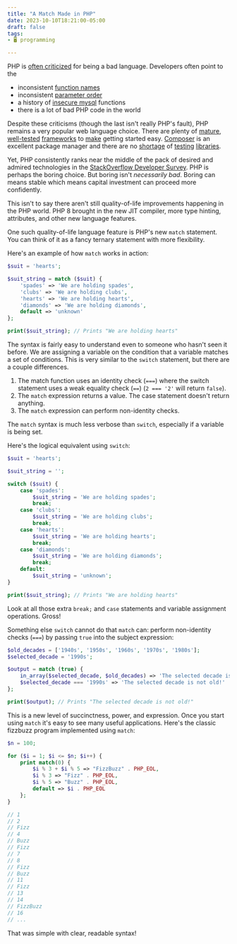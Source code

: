 ```yaml
---
title: "A Match Made in PHP"
date: 2023-10-10T18:21:00-05:00
draft: false
tags:
- 🖥️ programming

---
```


PHP is [often criticized](http://www.phpsadness.com/) for being a bad language. Developers often point to the

- inconsistent [function names](http://www.phpsadness.com/sad/4)
- inconsistent [parameter order](http://www.phpsadness.com/sad/6)
- a history of [insecure mysql](https://www.youtube.com/watch?v=_jKylhJtPmI) functions
- there is a lot of bad PHP code in the world

Despite these criticisms (though the last isn't really PHP's fault), PHP remains a very popular web language choice. There are plenty of [mature](https://laravel.org/), [well-tested](https://wordpress.org) [frameworks](https://drupal.org) to [make](https://symfony.com/) getting started easy. [Composer](https://getcomposer.org/) is an excellent package manager and there are no [shortage](https://codeception.com/) of [testing](https://phpunit.de/) [libraries](https://pestphp.com/).

Yet, PHP consistently ranks near the middle of the pack of desired and admired technologies in the [StackOverflow Developer Survey](https://survey.stackoverflow.co/2023/#technology-admired-and-desired). PHP is perhaps the boring choice. But boring isn't _necessarily bad_. Boring can means stable which means capital investment can proceed more confidently.

This isn't to say there aren't still quality-of-life improvements happening in the PHP world. PHP 8 brought in the new JIT compiler, more type hinting, attributes, and other new language features.

One such quality-of-life language feature is PHP's new `match` statement. You can think of it as a fancy ternary statement with more flexibility.

Here's an example of how `match` works in action:

```php
$suit = 'hearts';

$suit_string = match ($suit) {
    'spades' => 'We are holding spades',
    'clubs' => 'We are holding clubs',
    'hearts' => 'We are holding hearts',
    'diamonds' => 'We are holding diamonds',
    default => 'unknown'
};

print($suit_string); // Prints "We are holding hearts"
```

The syntax is fairly easy to understand even to someone who hasn't seen it before. We are assigning a variable on the condition that a variable matches a set of conditions. This is very similar to the `switch` statement, but there are a couple differences.

1. The match function uses an identity check (`===`) where the switch statement uses a weak equality check (`==`) (`2 === '2'` will return `false`).
2. The `match` expression returns a value. The case statement doesn't return anything.
3. The `match` expression can perform non-identity checks.

The `match` syntax is much less verbose than `switch`, especially if a variable is being set.

Here's the logical equivalent using `switch`:

```php
$suit = 'hearts';

$suit_string = '';

switch ($suit) {
    case 'spades':
        $suit_string = 'We are holding spades';
        break;
    case 'clubs':
        $suit_string = 'We are holding clubs';
        break;
    case 'hearts':
        $suit_string = 'We are holding hearts';
        break;
    case 'diamonds':
        $suit_string = 'We are holding diamonds';
        break;
    default:
        $suit_string = 'unknown';
}

print($suit_string); // Prints "We are holding hearts"
```

Look at all those extra `break;` and `case` statements and variable assignment operations. Gross!

Something else `switch` cannot do that `match` can: perform non-identity checks (`===`) by passing `true` into the subject expression:

```php
$old_decades = ['1940s', '1950s', '1960s', '1970s', '1980s'];
$selected_decade = '1990s';

$output = match (true) {
    in_array($selected_decade, $old_decades) => 'The selected decade is old!',
    $selected_decade === '1990s' => 'The selected decade is not old!'
};

print($output); // Prints "The selected decade is not old!"
```

This is a new level of succinctness, power, and expression. Once you start using `match` it's easy to see many useful applications. Here's the classic fizzbuzz program implemented using `match`:

```php
$n = 100;

for ($i = 1; $i <= $n; $i++) {
    print match(0) {
        $i % 3 + $i % 5 => "FizzBuzz" . PHP_EOL,
        $i % 3 => "Fizz" . PHP_EOL,
        $i % 5 => "Buzz" . PHP_EOL,
        default => $i . PHP_EOL
    };
}

// 1
// 2
// Fizz
// 4
// Buzz
// Fizz
// 7
// 8
// Fizz
// Buzz
// 11
// Fizz
// 13
// 14
// FizzBuzz
// 16
// ...
```

That was simple with clear, readable syntax!
